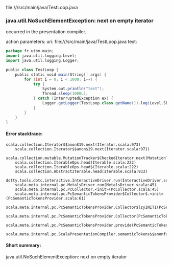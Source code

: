 file://<WORKSPACE>/src/main/java/TestLoop.java
### java.util.NoSuchElementException: next on empty iterator

occurred in the presentation compiler.

action parameters:
uri: file://<WORKSPACE>/src/main/java/TestLoop.java
text:
```scala
package fr.utbm.main;
import java.util.logging.Level;
import java.util.logging.Logger;

public class TestLoop {
    public static void main(String[] args) {
        for (int i = 0; i < 1000; i++) {
            try {
                System.out.println("test");
                Thread.sleep(1000L);
            } catch (InterruptedException ex) {
                Logger.getLogger(TestLoop.class.getName()).log(Level.SEVERE, null, ex);
            }
        }
    }
}

```



#### Error stacktrace:

```
scala.collection.Iterator$$anon$19.next(Iterator.scala:973)
	scala.collection.Iterator$$anon$19.next(Iterator.scala:971)
	scala.collection.mutable.MutationTracker$CheckedIterator.next(MutationTracker.scala:76)
	scala.collection.IterableOps.head(Iterable.scala:222)
	scala.collection.IterableOps.head$(Iterable.scala:222)
	scala.collection.AbstractIterable.head(Iterable.scala:933)
	dotty.tools.dotc.interactive.InteractiveDriver.run(InteractiveDriver.scala:168)
	scala.meta.internal.pc.MetalsDriver.run(MetalsDriver.scala:45)
	scala.meta.internal.pc.PcCollector.<init>(PcCollector.scala:45)
	scala.meta.internal.pc.PcSemanticTokensProvider$Collector$.<init>(PcSemanticTokensProvider.scala:61)
	scala.meta.internal.pc.PcSemanticTokensProvider.Collector$lzyINIT1(PcSemanticTokensProvider.scala:61)
	scala.meta.internal.pc.PcSemanticTokensProvider.Collector(PcSemanticTokensProvider.scala:61)
	scala.meta.internal.pc.PcSemanticTokensProvider.provide(PcSemanticTokensProvider.scala:90)
	scala.meta.internal.pc.ScalaPresentationCompiler.semanticTokens$$anonfun$1(ScalaPresentationCompiler.scala:99)
```
#### Short summary: 

java.util.NoSuchElementException: next on empty iterator